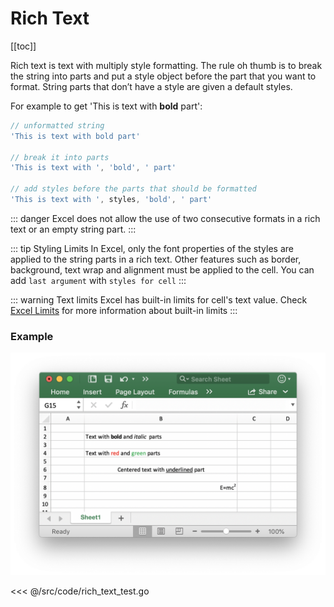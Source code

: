 # Rich Text
[[toc]]

Rich text is text with multiply style formatting. The rule oh thumb is to break the string into parts and put a style object before the part that you want to format. String parts that don’t have a style are given a default styles.  

For example to get 'This is text with **bold** part':

```go  
// unformatted string
'This is text with bold part'

// break it into parts
'This is text with ', 'bold', ' part'

// add styles before the parts that should be formatted
'This is text with ', styles, 'bold', ' part'
```

::: danger
Excel does not allow the use of two consecutive formats in a rich text or an empty string part. 
:::

::: tip Styling Limits
In Excel, only the font properties of the styles are applied to the string parts in a rich text. Other features such as border, background, text wrap and alignment must be applied to the cell. You can add `last argument` with `styles for cell`
:::

::: warning Text limits
Excel has built-in limits for cell's text value. Check [Excel Limits](/guide/limits.md) for more information about built-in limits
:::

### Example
![](/rich-text.png)

<<< @/src/code/rich_text_test.go